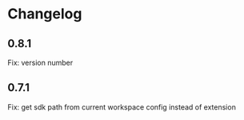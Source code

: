 # Changelog

## 0.8.1

Fix: version number

## 0.7.1

Fix: get sdk path from current workspace config instead of extension